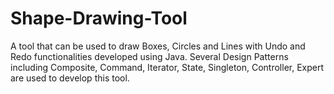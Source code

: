 # Shape-Drawing-Tool
A tool that can be used to draw Boxes, Circles and Lines with Undo and Redo functionalities developed using Java. Several Design Patterns including Composite, Command, Iterator, State, Singleton, Controller, Expert are used to develop this tool.
